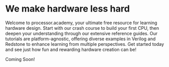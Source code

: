 <!-- ID: UxsdbI -->
<div class="grow hero bg-base-200 h-full">
  <div class="hero-content text-center">
    <div class="px-4">
      <h1 class="text-5xl font-bold">We make hardware less hard</h1>
      <p class="py-6">
        Welcome to processor.academy, your ultimate free resource for learning hardware design. Start with our crash
        course to build your first CPU, then deepen your understanding through our extensive reference guides. Our
        tutorials are platform-agnostic, offering diverse examples in Verilog and Redstone to enhance
        learning
        from multiple perspectives. Get started today and see just how fun and rewarding hardware creation can be!
      </p>
      <p>Coming Soon!</p>
      <!-- <a href="/page?id=" role="button" class="btn btn-primary">Get Started</a> -->
    </div>
  </div>
</div>
